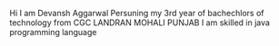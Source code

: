 Hi I am Devansh Aggarwal
Persuning my 3rd year of bachechlors of technology from CGC LANDRAN MOHALI PUNJAB
I am skilled in java programming language 


<!---
DevanshAgg17/DevanshAgg17 is a ✨ special ✨ repository because its `README.md` (this file) appears on your GitHub profile.
You can click the Preview link to take a look at your changes.
--->
